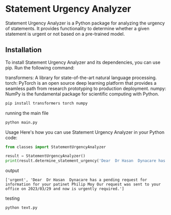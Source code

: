 # Statement Urgency Analyzer

Statement Urgency Analyzer is a Python package for analyzing the urgency of statements. It provides functionality to determine whether a given statement is urgent or not based on a pre-trained model.

## Installation

To install Statement Urgency Analyzer and its dependencies, you can use pip. Run the following command:



transformers: A library for state-of-the-art natural language processing.
torch: PyTorch is an open source deep learning platform that provides a seamless path from research prototyping to production deployment.
numpy: NumPy is the fundamental package for scientific computing with Python.


```bash
pip install transformers torch numpy
```


running the main file 
```bash
python main.py
```



Usage
Here's how you can use Statement Urgency Analyzer in your Python code:

```python
from classes import StatementUrgencyAnalyzer

result = StatementUrgencyAnalyzer()
print(result.determine_statement_urgency('Dear  Dr Hasan  Dynacare has a pending request for information for your patinet Philip Moy Our request was sent to your office on 2023/03/29 and now is urgently required.'))
```


output
``` output
['urgent', 'Dear  Dr Hasan  Dynacare has a pending request for information for your patinet Philip Moy Our request was sent to your office on 2023/03/29 and now is urgently required.']
```



testing
```bash
python text.py
```
